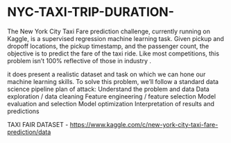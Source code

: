 # NYC-TAXI-TRIP-DURATION-
The New York City Taxi Fare prediction challenge, currently running on Kaggle, is a supervised regression machine learning task. Given pickup and dropoff locations, the pickup timestamp, and the passenger count, the objective is to predict the fare of the taxi ride. Like most competitions, this problem isn’t 100% reflective of those in industry .


it does present a realistic dataset and task on which we can hone our machine learning skills.
To solve this problem, we’ll follow a standard data science pipeline plan of attack:
Understand the problem and data
Data exploration / data cleaning
Feature engineering / feature selection
Model evaluation and selection
Model optimization
Interpretation of results and predictions

TAXI FAIR DATASET - https://www.kaggle.com/c/new-york-city-taxi-fare-prediction/data

